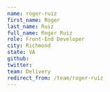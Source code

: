 ```yaml
---
name: roger-ruiz
first_name: Roger
last_name: Ruiz
full_name: Roger Ruiz
role: Front-End Developer
city: Richmond
state: VA
github: 
twitter: 
team: Delivery
redirect_from: /team/roger-ruiz
---
```

